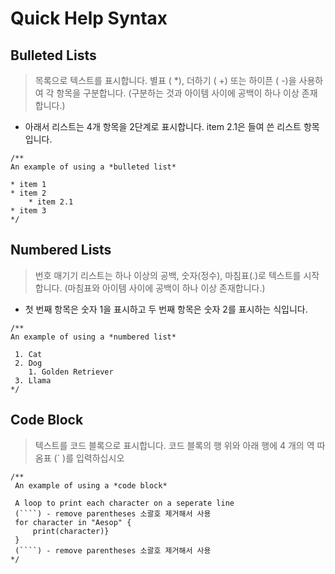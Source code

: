 # Quick Help Syntax

## Bulleted Lists
> 목록으로 텍스트를 표시합니다. 별표 ( *), 더하기  ( +) 또는 하이픈 ( -)을 사용하여 각 항목을 구분합니다. (구분하는 것과 아이템 사이에 공백이 하나 이상 존재합니다.)

- 아래서 리스트는 4개 항목을 2단계로 표시합니다. item 2.1은 들여 쓴 리스트 항목입니다. 
```
/**
An example of using a *bulleted list*

* item 1
* item 2
    * item 2.1
* item 3
*/
```

## Numbered Lists
> 번호 매기기 리스트는 하나 이상의 공백, 숫자(정수), 마침표(.)로 텍스트를 시작합니다. (마침표와 아이템 사이에 공백이 하나 이상 존재합니다.)

- 첫 번째 항목은 숫자 1을 표시하고 두 번째 항목은 숫자 2를 표시하는 식입니다.
```
/**
An example of using a *numbered list*

 1. Cat
 2. Dog
    1. Golden Retriever
 3. Llama
*/
```

## Code Block
> 텍스트를 코드 블록으로 표시합니다. 코드 블록의 행 위와 아래 행에 4 개의 역 따옴표 (` )를 입력하십시오

```
/**
 An example of using a *code block*

 A loop to print each character on a seperate line
 (````) - remove parentheses 소괄호 제거해서 사용
 for character in "Aesop" {
     print(character)}
 }
 (````) - remove parentheses 소괄호 제거해서 사용
*/

```
